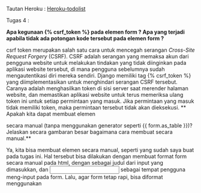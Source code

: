 Tautan Heroku : [Heroku-todolist](https://pbp-assignment-fahmi.herokuapp.com/todolist)

Tugas 4 :

**Apa kegunaan {% csrf_token %} pada elemen form ? Apa yang terjadi apabila tidak ada potongan kode tersebut pada elemen form ?**

csrf token merupakan salah satu cara untuk mencegah serangan *Cross-Site Request Forgery* (CSRF). CSRF adalah serangan yang memaksa akun dari pengguna website untuk melakukan tindakan yang tidak diinginkan pada aplikasi website tersebut, di mana pengguna sebelumnya sudah mengautentikasi diri mereka sendiri. Django memiliki tag {% csrf_token %} yang diimplementasikan untuk menghindari serangan CSRF tersebut. Caranya adalah menghasilkan token di sisi server saat merender halaman website, dan memastikan aplikasi website untuk terus memeriksa ulang token ini untuk setiap permintaan yang masuk. Jika permintaan yang masuk tidak memiliki token, maka permintaan tersebut tidak akan dieksekusi.
**
Apakah kita dapat membuat elemen <form> secara manual (tanpa menggunakan generator seperti {{ form.as_table }})? Jelaskan secara gambaran besar bagaimana cara membuat <form> secara manual.**

Ya, kita bisa membuat elemen <form> secara manual, seperti yang sudah saya buat pada tugas ini. Hal tersebut bisa dilakukan dengan membuat format form secara manual pada html, dengan <label> sebagai judul dari input yang dimasukkan, dan <input> sebagai tempat pengguna meng-input pada form. Lalu, agar form tetap rapi, bisa diformat menggunakan <style>. Selain generator {{ form.as_table }} yang merender form sebagai tabel, ada juga {{ form.as_p }} yang merender form sebagai paragraph dan {{ form.as_ul }} yang merender form sebagai list.

**Jelaskan proses alur data dari submisi yang dilakukan oleh pengguna melalui HTML form, penyimpanan data pada database, hingga munculnya data yang telah disimpan pada template HTML.**

1.  User memasukkan data pada create-task.html dan menekan button submit.

2.  Ketika button submit ditekan, maka akan menjalankan action yang memanggil funtion add-task atau create_task pada views.py yang sudah di-routing sebelumnya pada urls.py.

3.  Pada function create_task, akan disimpan title pada variable x dan description pada variable y.

4.  Kemudian akan dibuat objek baru dengan user yaitu user yang merequest, date dengan mengambil datetime.now, title dengan variable x tadi, dan description dengan variable y tadi.

5.  Objek baru tersebut disimpan pada variable baru bernama new_item.

6.  Dipanggil function save() untuk menyimpan pada database.

7.  Ketika sudah selesai, halaman akan di-redirect ke todolist.html, dengan ditambah todolist baru yang sudah tersimpan pada context rendering html.

**Jelaskan bagaimana cara kamu mengimplementasikan checklist di atas.**

1.	Membuat sebuah django-app bernama todolist dengan perintah python manage.py startapp todolist

2.	Buka settings.py di folder project_django dan tambahkan aplikasi todolist ke dalam variabel INSTALLED_APPS untuk mendaftarkan django-app dibuat ke dalam proyek Django.

3.	Membuka file models.py yang ada di folder todolist dan menambahkan kode berdasarkan permintaan soal.

4.  Menjalankan perintah python manage.py makemigrations untuk mempersiapkan migrasi skema model ke dalam database Django lokal.

5.  Menjalankan perintah python manage.py migrate untuk menerapkan skema model yang telah dibuat ke dalam database Django lokal.

6.  Mendaftarkan aplikasi todolist ke dalam urls.py yang ada pada folder project_django dengan menambahkan potongan kode berikut pada variabel urlpatterns.

7.  Membuat halaman utama todolist yang memuat username pengguna, tombol Tambah Task Baru, tombol logout, serta tabel berisi tanggal pembuatan task, judul task, dan deskripsi task.

8.  Membuat function pada views.py dengan nama show_todolist untuk menampilkan halaman todolist.html

9.  Membuat function pada views.py dengan nama register yang menerima parameter request, yang berfungsi untuk menghasilkan formulir registrasi secara otomatis dan menghasilkan akun pengguna ketika data di-submit dari form.

10.  Membuat berkas HTML dengan nama register.html dan mengisinya berdasarkan apa yang ingin ditampilkan pada halaman register.

11. Menambahkan path url register ke dalam urls.py aplikasi todolist.

12. Membuat function pada views.py dengan nama login_user yang menerima parameter request, yang berfungsi untuk mengautentikasi pengguna yang ingin login.

13. Membuat berkas HTML dengan nama login.html dan mengisinya berdasarkan apa yang ingin ditampilkan pada halaman login.

14. Menambahkan path url login ke dalam urls.py aplikasi todolist.

15. Membuat function pada views.py dengan nama logout_user yang menerima parameter request, yang berfungsi untuk melakukan mekanisme logout.

16. Menambahkan button logout pada todolist.html.

17. Menambahkan path url logout ke dalam urls.py aplikasi todolist.

18. Membuat function pada views.py dengan nama show_create_task untuk menampilkan halaman form pembuatan task.

19. Membuat berkas HTML dengan nama create-task.html dan mengisinya berdasarkan apa yang ingin ditampilkan pada halaman pembuatan task, seperti input judul task dan deskripsi task.

20. Membuat function bernama create_task pada views.py untuk menangani penyimpanan data yang dinput oleh user pada form create-task.html.

21. Menambahkan path url create-task dan add-task pada urls.py aplikasi todolist.

22. Melakukan add, commit, dan push perubahan yang sudah dilakukan untuk menyimpannya ke dalam repositori GitHub pribadi. Aplikasi akan ter-deploy otomatis karena sebelumnya sudah melakukan deploy menggunakan repository tersebut.

23. Membuat dua akun pengguna dan tiga dummy data menggunakan model Task pada akun masing-masing di situs web Heroku, untuk memastikan task yang dibuat berjalan dengan semestinya pada masing-masing akun.


Tugas 5

*Apa perbedaan dari Inline, Internal, dan External CSS? Apa saja kelebihan dan kekurangan dari masing-masing style?*

Internal CSS adalah kode CSS yang ditulis dalam tag style dan kode HTML yang ditulis di bagian header file HTML. 

Kelebihan :
-   Perubahan Internal CSS hanya berlaku di satu halaman saja. 
-   Tidak perlu mengupload banyak file karena HTML dan CSS berada di satu file yang sama. 
-   Class dan ID bisa digunakan oleh internal stylesheet. 

Kekurangan :
-   Tidak efisien jika unutk menggunakan CSS yang sama dalam banyak file. 
-   Performa web jadi lambat, karena CSS yang berbeda-beda dapat mengakibatkan loading ulang  setiap berganti halaman website. 

External CSS adalah kode CSS yang ditulis terpisah dari kode HTML. External CSS ditulis di sebuah file khusus menggunakan ekstensi .css. File external CSS umumnya diletakkan setelah bagian tag head di halaman. 

Kelebihan :
-   Ukuran halaman jadi lebih kecil dan struktur HTML menjadi lebih rapi. 
-   Loading website lebih cepat. 
-   File CSS dapat digunakan pada beberapa halaman website sekaligus. 

Kekurangan :
-   Ketika file CSS gagal dipanggil oleh file HTML, tampilan website akan terlihat berantakan. Salah satu sebabnya adalah koneksi internet yang lambat. 

Inline CSS adalah kode CSS yang ditulis langsung pada atribut elemen HTML. Setiap elemen HMTL mempunyai atribut style. Di situlah inline CSS ditulis. Metode ini dinilai tidak efisien karena setiap tag HTML harus memiliki style sendiri-sendiri. Pengguna bisa mendapatkan kesulitan dalam mengatur website jika hanya mengandalkan Inline CSS. 

Kelebihan :
-   Cukup membantu ketika hanya ingin menguji dan melihat perubahan pada satu elemen. 
-   Berguna untuk memperbarui kode dengan cepat. 
-   Proses request HTTP yang kecil membuat proses loading website jadi lebih cepat. 

Kekurangan :
-   Tidak efisien karena Inline style CSS hanya bisa diterapkan pada satu elemen HTML. 

*Jelaskan tag HTML5 yang kamu ketahui.*
-   `<a>` -> Hyperlink
-   `<body>` -> Body dari dokumen html
-   `<br>` -> *line break*
-   `<button>` -> Membuat *button* yang bisa diklik
-   `<col>` -> value dari satu atau lebih kolom dalam tabel
-   `<div>` -> Sebuah *division* atau sebuah *section* dalam dokumen html
-   `<footer>` -> Merepresentasikan footer dari dokumen html
-   `<head>` -> Merepresentasikan *head* dari dokumen html yang berisi informasi dari dokumen html
-   `<header>` -> Merepresentasikan header dari dokumen atau *section*
-   `<h1>`-`<h6>` -> Heading dari html
-   `<html>` -> *root* dari dokumen html
-   `<img>` -> Merepresentasikan *image*
-   `<input>` -> Merepresentasikan input
-   `<label>` -> label dari tag input
-   `<li>` -> Merepresentasikan list
-   `<link>` -> Menghubungkan dokumen html dengan *resource* dari external
-   `<nav>` -> *section* dari navigation links
-   `<ol>` -> list yang terurut
-   `<p>` -> Paragraf
-   `<script>` -> Membuat skrip untuk *client-side processing*
-   `<style>` -> Membuat *styling* dari html
-   `<table>` -> Membuat tabel
-   `<textarea>` -> Membuat input text dengan banyak baris

*Jelaskan tipe-tipe CSS selector yang kamu ketahui.*

1.  Selector Tag
Selector Tag disbut juga Type Selector. Selector ini akan memilih elemen berdasarkan nama tag.

            p {
                color: blue;
            }   

Artinya: Pilih semua elemen tag p lalu atur warna teksnya menjadi biru.

2.  Selector Class
Selector class adalah selector yang memilih elemen berdasarkan nama class yang diberikan. Selector class dibuat dengan tanda titik di depannya.

            .title {
            color: #15aabf;
            margin-left: 75px;
            font-size: 32px;
            }

Artinya: Hanya elemen yang mempunyai class title yang akan terganti *style*-nya.

3.  Selector ID
Selector ID hampir sama dengan class. Bedanya, ID bersifat unik. Hanya boleh digunakan oleh satu elemen saja. Selector ID ditandai dengan tanda pagar (#) di depannya.

            #header {
                color: white;
                height: 100px;
                padding: 50px;
            }
Artinya: Hanya elemen yang mempunyai id header yang akan terganti *style*-nya.

4.  Selector Atribut
Selector atribut adalah selector yang memilik elemen berdasarkan atribut. Selector ini hampir sama seperti selector Tag.

            input[type=text] {
                background: none;
                color: cyan;
                padding: 10px;
            }

Aritnya: Semua elemen yang memiliki tag input dan memiliki atribut type=text yang akan terganti terganti *style*-nya.

5.  Selector Universal
Selector universal adalah selector yang digunakan untuk menyeleksi semua elemen pada jangkaua (scope) tertentu. Selector universal bisanya digunakan untuk me-reset CSS. Karena, paada halaman HTML, ada beberapa CSS bawaan browser seperti padding dan margin pada elemen tertentu.Reset bertujuan untuk menghilangkan padding dan margin tersebut.

            * {
                border: 1px solid grey;
            }

Artinya: Semua elemen akan memiliki garis solid dengan ukuran 1px dan berwarna grey.

6.  Pseudo Selector
Pseudo selector adalah selector untuk memilih elemen semu seperti state pada elemen, elemen before dan after, elemen ganjil, dan sebagainya.

Ada dua macam pseudo selector :
1.  *pseudo-class*
Pseudo-class adalah selector untuk memilih state pada elemen. Contohnya seperti elemen saat diklik, saat fokus, saat disentuh, dan lain sebagainya.

            selector:pseudo-class {
            /* definisi properti di sini*/
            }

2.  *pseudo-element*
Pseudo-element adalah selector untuk memilih elemen semu. Elemen semu yang dimaksud di sini adalah elemen yang seolah-olah kita tambahkan di HTML.

            p::first-line {
                color: magenta;
            }

Artinya: hanya baris pertama yang ada pada p yang akan terganti *style*-nya.

*Jelaskan bagaimana cara kamu mengimplementasikan checklist di atas.*
